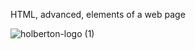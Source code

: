 HTML, advanced,
elements of a web page

![holberton-logo (1)](https://user-images.githubusercontent.com/81027201/119397598-be6ad000-bcac-11eb-9cf5-012bb481d190.png)
